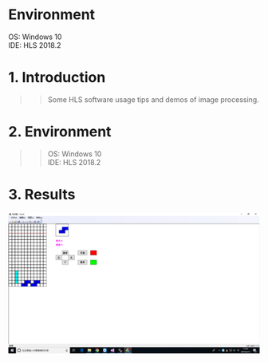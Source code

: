 # Environment
OS: Windows 10  
IDE: HLS 2018.2

# 1. Introduction
>>Some HLS software usage tips and demos of image processing.

# 2. Environment
>>OS: Windows 10  
>>IDE: HLS 2018.2

# 3. Results
![image](https://raw.githubusercontent.com/lh9171338/MFC/Tetris/UI.png)
